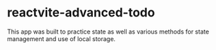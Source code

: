 # reactvite-advanced-todo
This app was built to practice state as well as various methods for state management and use of local storage.
